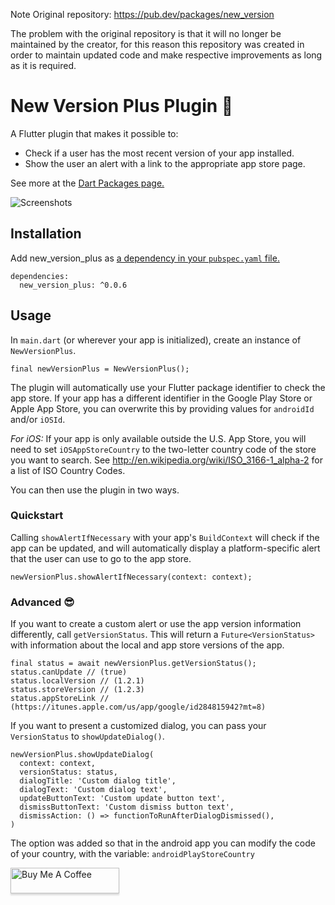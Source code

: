 Note
Original repository: https://pub.dev/packages/new_version

The problem with the original repository is that it will no longer be maintained by the creator, for this reason this repository was created in order to maintain updated code and make respective improvements as long as it is required.

# New Version Plus Plugin 🎉

A Flutter plugin that makes it possible to:
* Check if a user has the most recent version of your app installed.
* Show the user an alert with a link to the appropriate app store page.

See more at the [Dart Packages page.](https://pub.dartlang.org/packages/new_version_plus)

![Screenshots](screenshots/both.png)

## Installation
Add new_version_plus as [a dependency in your `pubspec.yaml` file.](https://flutter.io/using-packages/)
```
dependencies:
  new_version_plus: ^0.0.6
```

## Usage
In `main.dart` (or wherever your app is initialized), create an instance of `NewVersionPlus`.

`final newVersionPlus = NewVersionPlus();`

The plugin will automatically use your Flutter package identifier to check the app store. If your app has a different identifier in the Google Play Store or Apple App Store, you can overwrite this by providing values for `androidId` and/or `iOSId`.

*For iOS:* If your app is only available outside the U.S. App Store, you will need to set `iOSAppStoreCountry` to the two-letter country code of the store you want to search. See http://en.wikipedia.org/wiki/ISO_3166-1_alpha-2 for a list of ISO Country Codes.

You can then use the plugin in two ways.

### Quickstart
Calling `showAlertIfNecessary` with your app's `BuildContext` will check if the app can be updated, and will automatically display a platform-specific alert that the user can use to go to the app store.

`newVersionPlus.showAlertIfNecessary(context: context);`

### Advanced 😎
If you want to create a custom alert or use the app version information differently, call `getVersionStatus`. This will return a `Future<VersionStatus>` with information about the local and app store versions of the app.
```
final status = await newVersionPlus.getVersionStatus();
status.canUpdate // (true)
status.localVersion // (1.2.1)
status.storeVersion // (1.2.3)
status.appStoreLink // (https://itunes.apple.com/us/app/google/id284815942?mt=8)
```

If you want to present a customized dialog, you can pass your `VersionStatus` to `showUpdateDialog()`.
```
newVersionPlus.showUpdateDialog(
  context: context, 
  versionStatus: status,
  dialogTitle: 'Custom dialog title',
  dialogText: 'Custom dialog text',
  updateButtonText: 'Custom update button text',
  dismissButtonText: 'Custom dismiss button text',
  dismissAction: () => functionToRunAfterDialogDismissed(),
)
```

The option was added so that in the android app you can modify the code of your country, with the variable: `androidPlayStoreCountry`

<a href="https://www.buymeacoffee.com/codesfirst" target="_blank"><img src="https://www.buymeacoffee.com/assets/img/custom_images/orange_img.png" alt="Buy Me A Coffee" style="height: 41px !important;width: 174px !important;box-shadow: 0px 3px 2px 0px rgba(190, 190, 190, 0.5) !important;-webkit-box-shadow: 0px 3px 2px 0px rgba(190, 190, 190, 0.5) !important;" ></a>